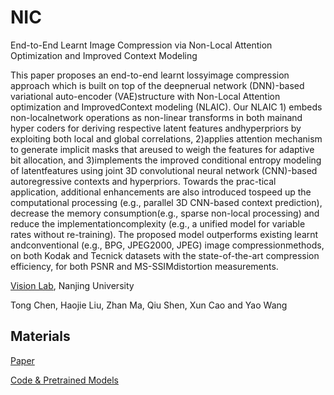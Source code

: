 # NIC
End-to-End Learnt Image Compression via Non-Local Attention Optimization and Improved Context Modeling

This   paper   proposes   an   end-to-end   learnt   lossyimage  compression  approach  which  is  built  on  top  of  the  deepnerual   network   (DNN)-based   variational   auto-encoder   (VAE)structure  with  Non-Local  Attention  optimization  and  ImprovedContext  modeling  (NLAIC).  Our  NLAIC  1)  embeds  non-localnetwork   operations   as   non-linear   transforms   in   both   mainand  hyper  coders  for  deriving  respective  latent  features  andhyperpriors  by  exploiting  both  local  and  global  correlations,  2)applies attention mechanism to generate implicit masks that areused  to  weigh  the  features  for  adaptive  bit  allocation,  and  3)implements the improved conditional entropy modeling of latentfeatures  using  joint  3D  convolutional  neural  network  (CNN)-based autoregressive contexts and hyperpriors. Towards the prac-tical application, additional enhancements are also introduced tospeed  up  the  computational  processing  (e.g.,  parallel  3D  CNN-based  context  prediction),  decrease  the  memory  consumption(e.g., sparse non-local processing) and reduce the implementationcomplexity  (e.g.,  a  unified  model  for  variable  rates  without  re-training).  The  proposed  model  outperforms  existing  learnt  andconventional  (e.g.,  BPG,  JPEG2000,  JPEG)  image  compressionmethods,  on  both  Kodak  and  Tecnick  datasets  with  the  state-of-the-art  compression  efficiency,  for  both  PSNR  and  MS-SSIMdistortion  measurements.

[Vision Lab](vision.nju.edu.cn), Nanjing University

Tong Chen, Haojie Liu, Zhan Ma, Qiu Shen, Xun Cao and Yao Wang
## Materials
[Paper](https://arxiv.org/abs/1910.06244)

[Code & Pretrained Models](http://yun.nju.edu.cn/f/16ce608723/)
